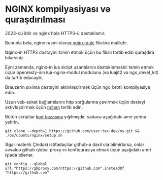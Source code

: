 # NGINX kompilyasiyası və quraşdırılması

2023-cü ildir və nginx hələ HTTP3-ü dəstəkləmir.

Bununla belə, nginx rəsmi olaraq [nginx-quic](https://quic.nginx.org) filialına malikdir.

Nginx-in HTTP3 dəstəyini təmin etmək üçün bu filialı tərtib edib quraşdıra bilərsiniz.

Eyni zamanda, nginx-in lua skript uzantılarını dəstəkləməsini təmin etmək üçün openresty-nin lua-nginx-modul modulunu (və luajit2 və ngx_devel_kit) də tərtib edəcəyik.

Brauzerin sıxılma dəstəyini aktivləşdirmək üçün ngx_brotli kompilyasiya edin.

Uzun veb-soket bağlantılarını http sorğularına çevirmək üçün dəstəyi aktivləşdirmək üçün [nchan](https://github.com/slact/nchan) tərtib edin.

Bütün skriptlər [kod bazasına](https://github.com/user-tax-dev/os) yığılmışdır, sadəcə aşağıdakı əmri yerinə yetirin.

```
git clone --depth=1 https://github.com/user-tax-dev/os.git && ./os/ubuntu/nginx/setup.sh
```

Əgər materik Çindəki istifadəçilər github-a daxil ola bilmirlərsə, onlar əvvəlcə github qlobal proxy-ni konfiqurasiya etmək üçün aşağıdakı əmri işlədə bilərlər.

```
git config --global url."https://ghproxy.com/https://github.com".insteadOf "https://github.com"
```